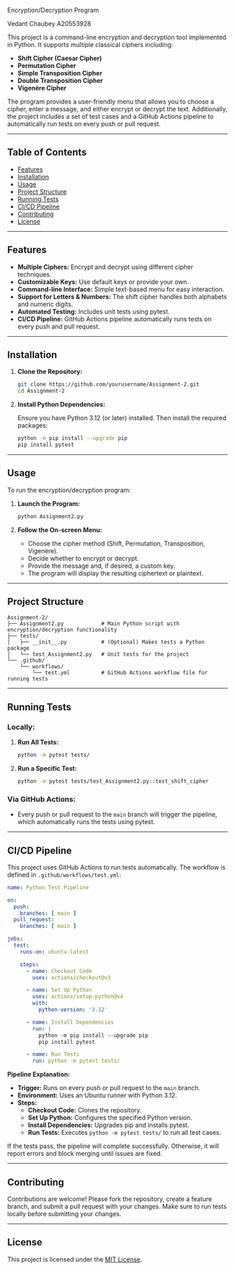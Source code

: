 Encryption/Decryption Program

Vedant Chaubey
A20553928

This project is a command-line encryption and decryption tool implemented in Python. It supports multiple classical ciphers including:

- **Shift Cipher (Caesar Cipher)**
- **Permutation Cipher**
- **Simple Transposition Cipher**
- **Double Transposition Cipher**
- **Vigenère Cipher**

The program provides a user-friendly menu that allows you to choose a cipher, enter a message, and either encrypt or decrypt the text. Additionally, the project includes a set of test cases and a GitHub Actions pipeline to automatically run tests on every push or pull request.

---

## Table of Contents

- [Features](#features)
- [Installation](#installation)
- [Usage](#usage)
- [Project Structure](#project-structure)
- [Running Tests](#running-tests)
- [CI/CD Pipeline](#cicd-pipeline)
- [Contributing](#contributing)
- [License](#license)

---

## Features

- **Multiple Ciphers:** Encrypt and decrypt using different cipher techniques.
- **Customizable Keys:** Use default keys or provide your own.
- **Command-line Interface:** Simple text-based menu for easy interaction.
- **Support for Letters & Numbers:** The shift cipher handles both alphabets and numeric digits.
- **Automated Testing:** Includes unit tests using pytest.
- **CI/CD Pipeline:** GitHub Actions pipeline automatically runs tests on every push and pull request.

---

## Installation

1. **Clone the Repository:**

   ```bash
   git clone https://github.com/yourusername/Assignment-2.git
   cd Assignment-2
   ```

2. **Install Python Dependencies:**

   Ensure you have Python 3.12 (or later) installed. Then install the required packages:

   ```bash
   python -m pip install --upgrade pip
   pip install pytest
   ```

---

## Usage

To run the encryption/decryption program:

1. **Launch the Program:**

   ```bash
   python Assignment2.py
   ```

2. **Follow the On-screen Menu:**

   - Choose the cipher method (Shift, Permutation, Transposition, Vigenère).
   - Decide whether to encrypt or decrypt.
   - Provide the message and, if desired, a custom key.
   - The program will display the resulting ciphertext or plaintext.

---

## Project Structure

```
Assignment-2/
├── Assignment2.py            # Main Python script with encryption/decryption functionality
├── tests/
│   ├── __init__.py           # (Optional) Makes tests a Python package
│   └── test_Assignment2.py   # Unit tests for the project
└── .github/
    └── workflows/
        └── test.yml          # GitHub Actions workflow file for running tests
```

---

## Running Tests

### **Locally:**

1. **Run All Tests:**

   ```bash
   python -m pytest tests/
   ```

2. **Run a Specific Test:**

   ```bash
   python -m pytest tests/test_Assignment2.py::test_shift_cipher
   ```

### **Via GitHub Actions:**

- Every push or pull request to the `main` branch will trigger the pipeline, which automatically runs the tests using pytest.

---

## CI/CD Pipeline

This project uses GitHub Actions to run tests automatically. The workflow is defined in `.github/workflows/test.yml`:

```yaml
name: Python Test Pipeline

on:
  push:
    branches: [ main ]
  pull_request:
    branches: [ main ]

jobs:
  test:
    runs-on: ubuntu-latest

    steps:
      - name: Checkout Code
        uses: actions/checkout@v3

      - name: Set Up Python
        uses: actions/setup-python@v4
        with:
          python-version: '3.12'

      - name: Install Dependencies
        run: |
          python -m pip install --upgrade pip
          pip install pytest

      - name: Run Tests
        run: python -m pytest tests/
```

**Pipeline Explanation:**

- **Trigger:** Runs on every push or pull request to the `main` branch.
- **Environment:** Uses an Ubuntu runner with Python 3.12.
- **Steps:**
  - **Checkout Code:** Clones the repository.
  - **Set Up Python:** Configures the specified Python version.
  - **Install Dependencies:** Upgrades pip and installs pytest.
  - **Run Tests:** Executes `python -m pytest tests/` to run all test cases.
  
If the tests pass, the pipeline will complete successfully. Otherwise, it will report errors and block merging until issues are fixed.

---

## Contributing

Contributions are welcome! Please fork the repository, create a feature branch, and submit a pull request with your changes. Make sure to run tests locally before submitting your changes.

---

## License

This project is licensed under the [MIT License](LICENSE).

